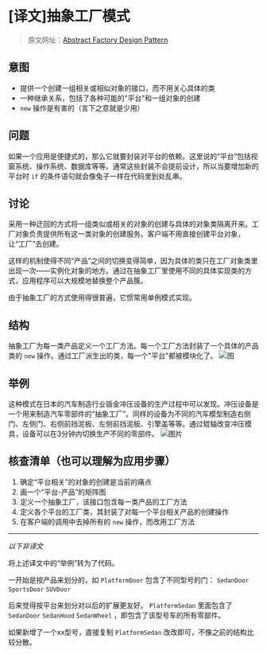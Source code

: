 # [译文]抽象工厂模式

> 原文网址：[Abstract Factory Design Pattern](https://sourcemaking.com/design_patterns/abstract_factory)

## 意图
- 提供一个创建一组相关或相似对象的接口，而不用关心具体的类
- 一种继承关系，包括了各种可能的"平台"和一组对象的创建
- `new` 操作是有害的（言下之意就是少用）

## 问题
如果一个应用是便捷式的，那么它就要封装对平台的依赖。这里说的“平台”包括视窗系统、操作系统、数据库等等。通常这些封装不会提前设计，所以当要增加新的平台时 `if` 的条件语句就会像兔子一样在代码里到处乱串。

## 讨论
采用一种迂回的方式将一组类似或相关的对象的创建与具体的对象类隔离开来。工厂对象负责提供所有这一类对象的创建服务。客户端不用直接创建平台对象，让“工厂”去创建。

这样的机制使得不同“产品”之间的切换变得简单，因为具体的类只在工厂对象类里出现一次——实例化对象的地方。通过在抽象工厂里使用不同的具体实现类的方式，应用程序可以大规模地替换整个产品簇。

由于抽象工厂的方式使用得很普遍，它惯常用单例模式实现。

## 结构
抽象工厂为每一类产品定义一个工厂方法。每一个工厂方法封装了一个具体的产品类的 `new` 操作。通过工厂派生出的类，每一个"平台"都被模块化了。
![图](https://sourcemaking.com/files/v2/content/patterns/Abstract_Factory.png)

## 举例
这种模式在日本的汽车制造行业钣金冲压设备的生产过程中可以发现。冲压设备是一个用来制造汽车零部件的“抽象工厂”。同样的设备为不同的汽车模型制造右侧门、左侧门、右侧前挡泥板、左侧前挡泥板、引擎盖等等。通过辊轴改变冲压模具，设备可以在3分钟内切换生产不同的零部件。
![图片](https://sourcemaking.com/files/v2/content/patterns/Abstract_Factory_example1.png)

## 核查清单（也可以理解为应用步骤）
1. 确定“平台相关”的对象的创建是当前的痛点
2. 画一个“平台-产品”的矩阵图
3. 定义一个抽象工厂，该接口包含每一类产品的工厂方法
4. 定义各个平台的工厂类，其封装了对每一个平台相关产品的创建操作
5. 在客户端的调用中去掉所有的 `new` 操作，而改用工厂方法

----
_以下非译文_

将上述译文中的“举例”转为了代码。

一开始是按产品来划分的，如 `PlatformDoor` 包含了不同型号的门： `SedanDoor` `SportsDoor` `SUVDoor`

后来觉得按平台来划分对以后的扩展更友好。 `PlatformSedan` 里面包含了 `SedanDoor` `SedanHood` `SedanWheel` ，即包含了该型号车的所有零部件。

如果新增了一个xx型号，直接复制 `PlatformSedan` 改改即可，不像之前的结构比较分散。
